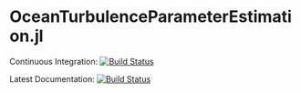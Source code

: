 # OceanTurbulenceParameterEstimation.jl

Continuous Integration: [![Build Status](https://github.com/adelinehillier/OceanTurbulenceParameterEstimation.jl/workflows/CI/badge.svg)](https://github.com/adelinehillier/OceanTurbulenceParameterEstimation.jl/actions?query=workflow%3ACI+branch%3Amaster)

Latest Documentation: [![Build Status](https://img.shields.io/badge/documentation-in%20development-orange)](https://adelinehillier.github.io/OceanTurbulenceParameterEstimation.jl/dev)
